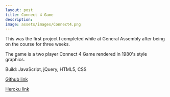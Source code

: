 ```yaml
---
layout: post
title: Connect 4 Game
description:
image: assets/images/Connect4.png
---
```


This was the first project I completed while at General Assembly after being on the course for three weeks.

The game is a two player Connect 4 Game rendered in 1980's style graphics.

Build: JavaScript, jQuery, HTML5, CSS

[Github link](https://github.com/jgbharris/project-0)

[Heroku link](http://intense-castle-80637.herokuapp.com)
